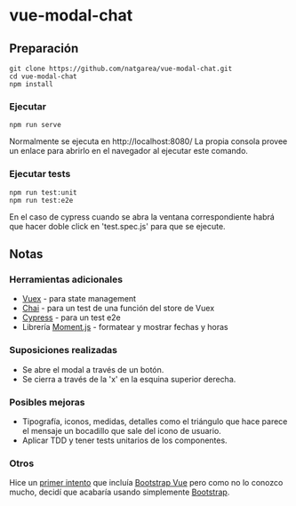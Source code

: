 # vue-modal-chat

## Preparación
```
git clone https://github.com/natgarea/vue-modal-chat.git
cd vue-modal-chat
npm install
```

### Ejecutar
```
npm run serve
```
Normalmente se ejecuta en http://localhost:8080/
La propia consola provee un enlace para abrirlo en el navegador al ejecutar este comando.

### Ejecutar tests
```
npm run test:unit
npm run test:e2e
```
En el caso de cypress cuando se abra la ventana correspondiente habrá que hacer doble click en 'test.spec.js' para que se ejecute.

## Notas

### Herramientas adicionales
- [Vuex](https://vuex.vuejs.org/) - para state management
- [Chai](https://www.chaijs.com/) - para un test de una función del store de Vuex
- [Cypress](https://www.cypress.io/) - para un test e2e
- Librería [Moment.js](https://momentjs.com/) - formatear y mostrar fechas y horas

### Suposiciones realizadas
- Se abre el modal a través de un botón.
- Se cierra a través de la 'x' en la esquina superior derecha.

### Posibles mejoras
- Tipografía, iconos, medidas, detalles como el triángulo que hace parece el mensaje un bocadillo que sale del icono de usuario.
- Aplicar TDD y tener tests unitarios de los componentes.

### Otros
Hice un [primer intento](https://github.com/natgarea/vue-primer-intento) que incluía [Bootstrap Vue](https://bootstrap-vue.org/) pero como no lo conozco mucho, decidí que acabaría usando simplemente [Bootstrap](https://getbootstrap.com/).